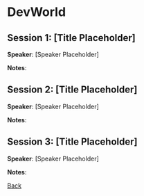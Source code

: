 # DevWorld

## Session 1: [Title Placeholder]

**Speaker**: [Speaker Placeholder]

**Notes**:


## Session 2: [Title Placeholder]

**Speaker**: [Speaker Placeholder]

**Notes**:


## Session 3: [Title Placeholder]

**Speaker**: [Speaker Placeholder]

**Notes**:


[Back](Conferenties.md)
